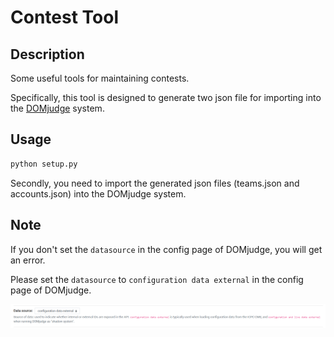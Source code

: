 # Contest Tool

## Description

Some useful tools for maintaining contests.

Specifically, this tool is designed to generate two json file for importing into the [DOMjudge](https://www.domjudge.org/) system.

## Usage

```bash
python setup.py
```

Secondly, you need to import the generated json files (teams.json and accounts.json) into the DOMjudge system.

## Note

If you don't set the `datasource` in the config page of DOMjudge, you will get an error.

Please set the `datasource` to `configuration data external` in the config page of DOMjudge.

![](./datasource.png)
